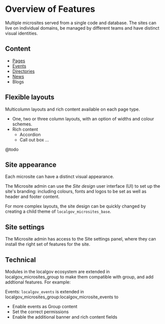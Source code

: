 # Overview of Features

Multiple microsites served from a single code and database. The sites can live on individual domains, be managed by different teams and have distinct visual identities. 

## Content

- [Pages](pages.md)
- [Events](events.md)
- [Directories](directories.md)
- [News](news.md)
- Blogs

## Flexible layouts

Multicolumn layouts and rich content available on each page type.

- One, two or three column layouts, with an option of widths and colour schemes.
- Rich content
    - Accordion
    - Call out box
    ... 

@todo

## Site appearance

Each microsite can have a distinct visual appearance. 

The Microsite admin can use the *Site design* user interface (UI) to set up the site's branding: including colours, fonts and logos to be set as well as header and footer content.

For more complex layouts, the site design can be quickly changed by creating a child theme of `localgov_microsites_base`. 

## Site settings

The Microsite admin has access to the Site settings panel, where they can install the right set of features for the site. 

## Technical

Modules in the localgov ecosystem are extended in localgov_microsites_group to make them compatible with group, and add addtional features. For example:

Events: `localgov_events` is extended in localgov_microsites_group:localgov_microsite_events to 
- Enable events as Group content
- Set the correct permissions
- Enable the additional banner and rich content fields

